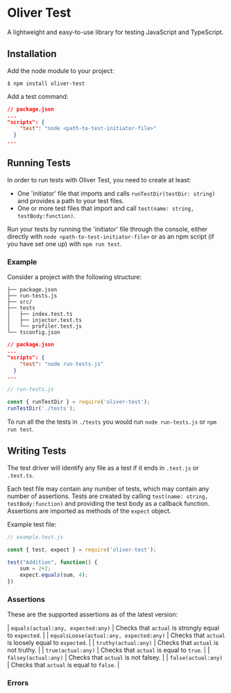 # Oliver Test

A lightweight and easy-to-use library for testing JavaScript and TypeScript.



## Installation

Add the node module to your project:

```
$ npm install oliver-test
```

Add a test command:

``` json
// package.json
...
"scripts": {
    "test": "node <path-to-test-initiator-file>"
  }
...
```

## Running Tests

In order to run tests with Oliver Test, you need to create at least:

- One 'initiator' file that imports and calls `runTestDir(testDir: string)`
and provides a path to your test files.
- One or more test files that import and call `test(name: string, testBody:function)`.

Run your tests by running the 'initiator' file through the console, either directly with `node <path-to-test-initiator-file>` or as an npm script (if you have set one up) with `npm run test`.


### Example

Consider a project with the following structure:

```
├── package.json
├── run-tests.js
├── src/
├── tests
│   ├── index.test.ts
│   ├── injector.test.ts
│   └── profiler.test.js
└── tsconfig.json
```


``` json
// package.json
...
"scripts": {
    "test": "node run-tests.js"
  }
...
```

``` js
// run-tests.js

const { runTestDir } = require('oliver-test');
runTestDir('./tests');
```

To run all the the tests in `./tests` you would run `node run-tests.js` or `npm run test`.



## Writing Tests

The test driver will identify any file as a test if it ends in `.test.js` or `.test.ts`.

Each test file may contain any number of tests, which may contain any number of assertions.
Tests are created by calling `test(name: string, testBody:function)` and providing the test body as a callback function.
Assertions are imported as methods of the `expect` object.

Example test file:

``` js
// example.test.js

const { test, expect } = require('oliver-test');

test("Addition", function() {
    sum = 2+2;
    expect.equals(sum, 4);
})
```

### Assertions

These are the supported assertions as of the latest version:

| `equals(actual:any, expected:any)` | Checks that `actual` is strongly equal to `expected`. |
| `equalsLoose(actual:any, expected:any)` | Checks that `actual` is loosely equal to `expected`. |
| `truthy(actual:any)` | Checks that `actual` is not truthy. |
| `true(actual:any)` | Checks that `actual` is equal to `true`. |
| `falsey(actual:any)` | Checks that `actual` is not falsey. |
| `false(actual:any)` | Checks that `actual` is equal to `false`. |

### Errors
